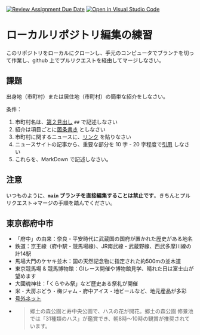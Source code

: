 [![Review Assignment Due Date](https://classroom.github.com/assets/deadline-readme-button-22041afd0340ce965d47ae6ef1cefeee28c7c493a6346c4f15d667ab976d596c.svg)](https://classroom.github.com/a/Jc5hINgy)
[![Open in Visual Studio Code](https://classroom.github.com/assets/open-in-vscode-2e0aaae1b6195c2367325f4f02e2d04e9abb55f0b24a779b69b11b9e10269abc.svg)](https://classroom.github.com/online_ide?assignment_repo_id=19847844&assignment_repo_type=AssignmentRepo)
# ローカルリポジトリ編集の練習

このリポジトリをローカルにクローンし、手元のコンピュータでブランチを切って作業し、github 上でプルリクエストを経由してマージしなさい。

## 課題

出身地（市町村）または居住地（市町村）の簡単な紹介をしなさい。

条件：

1. 市町村名は、[第２見出し](https://docs.github.com/ja/get-started/writing-on-github/getting-started-with-writing-and-formatting-on-github/basic-writing-and-formatting-syntax#headings) `##` で記述しなさい
1. 紹介は項目ごとに[箇条書き](https://docs.github.com/ja/get-started/writing-on-github/getting-started-with-writing-and-formatting-on-github/basic-writing-and-formatting-syntax#lists) としなさい
3. 市町村に関するニュースに、[リンク](https://docs.github.com/ja/get-started/writing-on-github/getting-started-with-writing-and-formatting-on-github/basic-writing-and-formatting-syntax#lists) を貼りなさい
4. ニュースサイトの記事から、重要な部分を 10 字 - 20 字程度で[引用](https://docs.github.com/ja/get-started/writing-on-github/getting-started-with-writing-and-formatting-on-github/basic-writing-and-formatting-syntax#quoting-text) しなさい
5. これらを、MarkDown で記述しなさい。

## 注意

いつものように、**`main` ブランチを直接編集することは禁止です**。きちんとプルリクエスト→マージの手順を踏んでください。

## 東京都府中市
- 「府中」の由来：奈良・平安時代に武蔵国の国府が置かれた歴史がある地名
- 鉄道：京王線（府中駅・競馬場線）、JR南武線・武蔵野線、西武多摩川線の計14駅
- 馬場大門のケヤキ並木：国の天然記念物に指定された約500mの並木道
- 東京競馬場 & 競馬博物館：GⅠレース開催や博物館見学、晴れた日は富士山が望めます
- 大國魂神社：「くらやみ祭」など歴史ある祭礼が開催
- 米・大房ぶどう・梅ジャム・府中アイス・地ビールなど、地元産品が多彩
- [号外ネット](https://tokyofuchu.goguynet.jp/2025/06/25/hasu2025/?utm_source=chatgpt.com)
- >郷土の森公園と寿中央公園で、ハスの花が開花。郷土の森公園 修景池では「31種類のハス」が鑑賞でき、朝8時〜10時の観賞が推奨されています。
